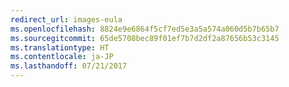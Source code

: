 ```yaml
---
redirect_url: images-eula
ms.openlocfilehash: 8824e9e6864f5cf7ed5e3a5a574a060d5b7b65b7
ms.sourcegitcommit: 65de5708bec89f01ef7b7d2df2a87656b53c3145
ms.translationtype: HT
ms.contentlocale: ja-JP
ms.lasthandoff: 07/21/2017
---
```

